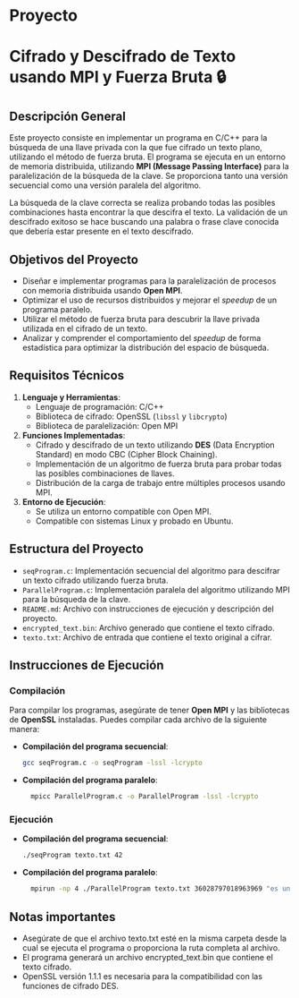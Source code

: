 # Proyecto
# Cifrado y Descifrado de Texto usando MPI y Fuerza Bruta 🔒

## Descripción General
Este proyecto consiste en implementar un programa en C/C++ para la búsqueda de una llave privada con la que fue cifrado un texto plano, utilizando el método de fuerza bruta. El programa se ejecuta en un entorno de memoria distribuida, utilizando **MPI (Message Passing Interface)** para la paralelización de la búsqueda de la clave. Se proporciona tanto una versión secuencial como una versión paralela del algoritmo.

La búsqueda de la clave correcta se realiza probando todas las posibles combinaciones hasta encontrar la que descifra el texto. La validación de un descifrado exitoso se hace buscando una palabra o frase clave conocida que debería estar presente en el texto descifrado.

## Objetivos del Proyecto
- Diseñar e implementar programas para la paralelización de procesos con memoria distribuida usando **Open MPI**.
- Optimizar el uso de recursos distribuidos y mejorar el *speedup* de un programa paralelo.
- Utilizar el método de fuerza bruta para descubrir la llave privada utilizada en el cifrado de un texto.
- Analizar y comprender el comportamiento del *speedup* de forma estadística para optimizar la distribución del espacio de búsqueda.

## Requisitos Técnicos
1. **Lenguaje y Herramientas**:
   - Lenguaje de programación: C/C++
   - Biblioteca de cifrado: OpenSSL (`libssl` y `libcrypto`)
   - Biblioteca de paralelización: Open MPI
2. **Funciones Implementadas**:
   - Cifrado y descifrado de un texto utilizando **DES** (Data Encryption Standard) en modo CBC (Cipher Block Chaining).
   - Implementación de un algoritmo de fuerza bruta para probar todas las posibles combinaciones de llaves.
   - Distribución de la carga de trabajo entre múltiples procesos usando MPI.
3. **Entorno de Ejecución**:
   - Se utiliza un entorno compatible con Open MPI.
   - Compatible con sistemas Linux y probado en Ubuntu.

## Estructura del Proyecto
- `seqProgram.c`: Implementación secuencial del algoritmo para descifrar un texto cifrado utilizando fuerza bruta.
- `ParallelProgram.c`: Implementación paralela del algoritmo utilizando MPI para la búsqueda de la clave.
- `README.md`: Archivo con instrucciones de ejecución y descripción del proyecto.
- `encrypted_text.bin`: Archivo generado que contiene el texto cifrado.
- `texto.txt`: Archivo de entrada que contiene el texto original a cifrar.
  
## Instrucciones de Ejecución

### Compilación
Para compilar los programas, asegúrate de tener **Open MPI** y las bibliotecas de **OpenSSL** instaladas. Puedes compilar cada archivo de la siguiente manera:

- **Compilación del programa secuencial**:
  
  ```bash
  gcc seqProgram.c -o seqProgram -lssl -lcrypto

- **Compilación del programa paralelo**:
  ```bash
    mpicc ParallelProgram.c -o ParallelProgram -lssl -lcrypto

### Ejecución

- **Compilación del programa secuencial**:
  
  ```bash
  ./seqProgram texto.txt 42

- **Compilación del programa paralelo**:
  ```bash
    mpirun -np 4 ./ParallelProgram texto.txt 36028797018963969 "es una prueba de"

## Notas importantes
- Asegúrate de que el archivo texto.txt esté en la misma carpeta desde la cual se ejecuta el programa o proporciona la ruta completa al archivo.
- El programa generará un archivo encrypted_text.bin que contiene el texto cifrado.
- OpenSSL versión 1.1.1 es necesaria para la compatibilidad con las funciones de cifrado DES.


